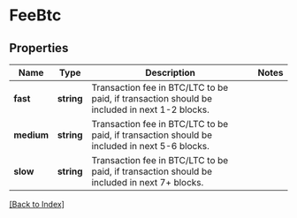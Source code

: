 # FeeBtc

## Properties

Name | Type | Description | Notes
------------ | ------------- | ------------- | -------------
**fast** | **string** | Transaction fee in BTC/LTC to be paid, if transaction should be included in next 1-2 blocks. |
**medium** | **string** | Transaction fee in BTC/LTC to be paid, if transaction should be included in next 5-6 blocks. |
**slow** | **string** | Transaction fee in BTC/LTC to be paid, if transaction should be included in next 7+ blocks. |

[[Back to Index]](../index.md)
